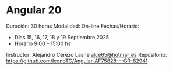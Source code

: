 # Angular 20

Duración: 30 horas
Modalidad: On-line
Fechas/Horario:

- Días 15, 16, 17, 18 y 19 Septiembre 2025
- Horario 9:00 – 15:00 hs

Instructor: Alejandro Cerezo Lasne <alce65@hotmail.es>
Repositorio: https://github.com/IconoTC/Angular-AF75828---GR-82941
